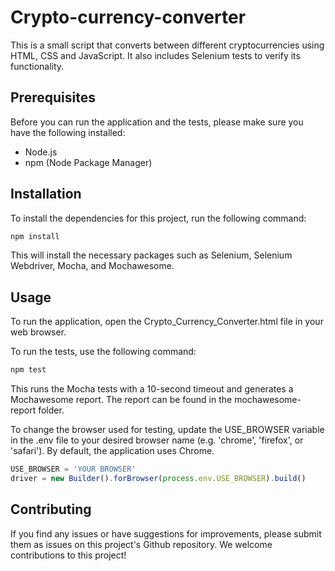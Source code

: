 
# Crypto-currency-converter
This is a small script that converts between different cryptocurrencies using HTML, CSS and JavaScript. It also includes Selenium tests to verify its functionality.

## Prerequisites
Before you can run the application and the tests, please make sure you have the following installed:

- Node.js
- npm (Node Package Manager)

## Installation
To install the dependencies for this project, run the following command:

```bash
npm install
```

This will install the necessary packages such as Selenium, Selenium Webdriver, Mocha, and Mochawesome.

## Usage
To run the application, open the Crypto_Currency_Converter.html file in your web browser.

To run the tests, use the following command:

```bash
npm test
```

This runs the Mocha tests with a 10-second timeout and generates a Mochawesome report. The report can be found in the mochawesome-report folder.

To change the browser used for testing, update the USE_BROWSER variable in the .env file to your desired browser name (e.g. 'chrome', 'firefox', or 'safari'). By default, the application uses Chrome.

```javascript
USE_BROWSER = 'YOUR BROWSER'
driver = new Builder().forBrowser(process.env.USE_BROWSER).build()
```

## Contributing
If you find any issues or have suggestions for improvements, please submit them as issues on this project's Github repository. We welcome contributions to this project!